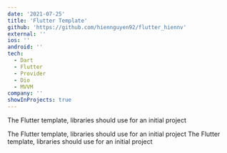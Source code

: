 ```yaml
---
date: '2021-07-25'
title: 'Flutter Template'
github: 'https://github.com/hiennguyen92/flutter_hiennv'
external: ''
ios: ''
android: ''
tech:
  - Dart
  - Flutter
  - Provider
  - Dio
  - MVVM
company: ''
showInProjects: true
---
```


The Flutter template, libraries should use for an initial project 

The Flutter template, libraries should use for an initial project 
The Flutter template, libraries should use for an initial project 